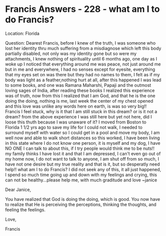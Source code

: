 # Francis Answers - 228 - what am I to do Francis?




Location: Florida&nbsp;  






Question: Dearest Francis, before I knew of the truth, I was someone who lost her identity thru much suffering from a misdiagnose which left this body partially disabled, not only was my identity gone but so were my attachments, I knew nothing of spirituality until 6 months ago, one day as I woke up I noticed that everything around me was peace, not just around me but in me and everywhere, I had no senses except for eyesite, everything that my eyes set on was there but they had no names to them, I felt as if my body was light as a feather,nothing hurt at all, after this happened I was lead to some books, and one was Ramana Maharshi, Papaji and the outmost loving sages of India, after reading these books I realized this experience was of truth, now from this I realized that I am God, and that he is the one doing the doing, nothing is me, last week the center of my chest opened and this love was unlike any words here on earth, is was so very big!! Francis I feel stuck, why is it that I am still stuck in this dream? or is it not a dream? from the above experience I was still here but yet not here, did I loose this thuth because I was unaware of it? I moved from Boston to Florida 1 1/2 yrs ago to save my life for I could not walk, I needed to surround myself with water so I could get in a pool and move my body, I am well now and able to walk short distances so this worked, I have been living in this state where I do not know one person, it is myself and my dog, I have NO ONE I can talk to about this, if I try people would think me to be nuts!! my family thinks I have lost it and that I am depressed, I can\'t even go out of my home now, I do not want to talk to anyone, I am shut off from so much, I have not one desire but my true reality and that is it, but so desperatly need help!! what am I to do Francis? I did not seek any of this, it all just happened, I spend so much time going up and down with my feelings and crying, this can not be healthy...please help me, with much graditude and love ~janice&nbsp;






Dear Janice,







  








You have realized that God is doing the doing, which is good. You now have to realize that He is perceiving the perceptions, thinking the thoughts, and feeling the feelings.&nbsp;






  








Love,






Francis






  








  







  
















